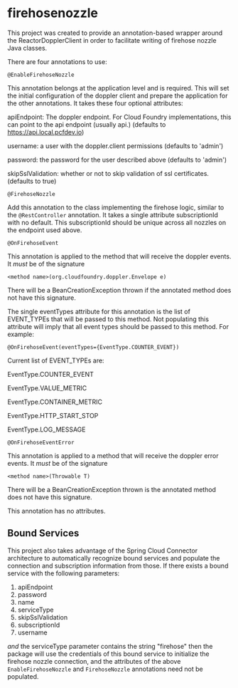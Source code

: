 # firehosenozzle

This project was created to provide an annotation-based wrapper around the ReactorDopplerClient in order to facilitate writing of firehose nozzle Java classes.

There are four annotations to use:

`@EnableFirehoseNozzle`

This annotation belongs at the application level and is required.  This will set the initial configuration of the doppler client and prepare the application for the other annotations.  It takes these four optional attributes:

apiEndpoint:  The doppler endpoint.  For Cloud Foundry implementations, this can point to the api endpoint (usually api.<system domain>) (defaults to https://api.local.pcfdev.io)

username:  a user with the doppler.client permissions (defaults to 'admin')

password:  the password for the user described above (defaults to 'admin')

skipSslValidation:  whether or not to skip validation of ssl certificates.  (defaults to true)

`@FirehoseNozzle`

Add this annotation to the class implementing the firehose logic, similar to the `@RestController` annotation.  It takes a single attribute subscriptionId with no default.  This subscriptionId should be unique across all nozzles on the endpoint used above.

`@OnFirehoseEvent`

This annotation is applied to the method that will receive the doppler events.  It *must* be of the signature

`<method name>(org.cloudfoundry.doppler.Envelope e)`

There will be a BeanCreationException thrown if the annotated method does not have this signature.  

The single eventTypes attribute for this annotation is the list of EVENT_TYPEs that will be passed to this method.  Not populating this attribute will imply that all event types should be passed to this method.  For example:

`@OnFirehoseEvent(eventTypes={EventType.COUNTER_EVENT})`

Current list of EVENT_TYPEs are:

EventType.COUNTER_EVENT

EventType.VALUE_METRIC

EventType.CONTAINER_METRIC

EventType.HTTP_START_STOP

EventType.LOG_MESSAGE

`@OnFirehoseEventError`

This annotation is applied to a method that will receive the doppler error events.  It *must* be of the signature

`<method name>(Throwable T)`

There will be a BeanCreationException thrown is the annotated method does not have this signature.

This annotation has no attributes.  


## Bound Services

This project also takes advantage of the Spring Cloud Connector architecture to automatically recognize bound services and populate the connection and subscription information from those.  If there exists a bound service with the following parameters:

1. apiEndpoint
1. password
1. name
1. serviceType
1. skipSslValidation
1. subscriptionId
1. username

*and* the serviceType parameter contains the string "firehose" then the package will use the credentials of this bound service to initialize the firehose nozzle connection, and the attributes of the above `EnableFirehoseNozzle` and `FirehoseNozzle` annotations need not be populated.
